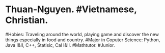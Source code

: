 # Thuan-Nguyen. #Vietnamese, Christian.
#Hobies: Traveling around the world, playing game and discover the new things especially in food and country. 
#Major in Coputer Science: Python, Java I&II, C++, Statisic, Cal I&II.      #Mathtutor.      #Junior.   

